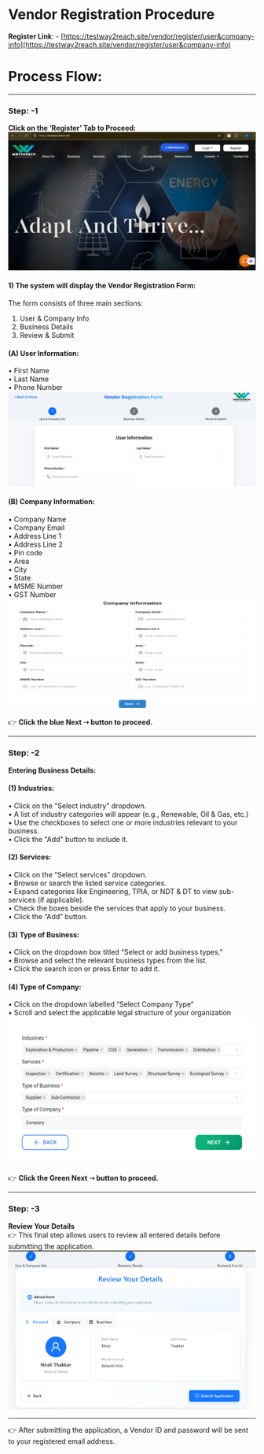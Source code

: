 # Vendor Registration Procedure

**Register Link**: - [https://testway2reach.site/vendor/register/user&company-info](https://testway2reach.site/vendor/register/user&company-info)



# Process Flow:

---

### Step: -1  
**Click on the ‘Register’ Tab to Proceed:**  
![](VR_1.png)



#### 1) The system will display the Vendor Registration Form:  
The form consists of three main sections:  
1. User & Company Info  
2. Business Details  
3. Review & Submit  



#### (A) User Information:  
• First Name  
• Last Name  
• Phone Number  
![](VR_2.png)



#### (B) Company Information:  
• Company Name  
• Company Email  
• Address Line 1  
• Address Line 2  
• Pin code  
• Area  
• City  
• State  
• MSME Number  
• GST Number  
![](VR_3.png)



👉 **Click the blue Next ➝ button to proceed.**

---

### Step: -2  
**Entering Business Details:**



#### (1) Industries:  
• Click on the "Select industry" dropdown.  
• A list of industry categories will appear (e.g., Renewable, Oil & Gas, etc.)  
• Use the checkboxes to select one or more industries relevant to your business.  
• Click the "Add" button to include it.  



#### (2) Services:  
• Click on the “Select services” dropdown.  
• Browse or search the listed service categories.  
• Expand categories like Engineering, TPIA, or NDT & DT to view sub-services (if applicable).  
• Check the boxes beside the services that apply to your business.  
• Click the “Add” button.



#### (3) Type of Business:  
• Click on the dropdown box titled “Select or add business types.”  
• Browse and select the relevant business types from the list.  
• Click the search icon or press Enter to add it.



#### (4) Type of Company:  
• Click on the dropdown labelled “Select Company Type”  
• Scroll and select the applicable legal structure of your organization  
![](VR_4.png)



👉 **Click the Green Next ➝ button to proceed.**

---

### Step: -3  
**Review Your Details**  
👉 This final step allows users to review all entered details before submitting the application.  
![](VR_5.png)

---

👉 After submitting the application, a Vendor ID and password will be sent to your registered email address.
